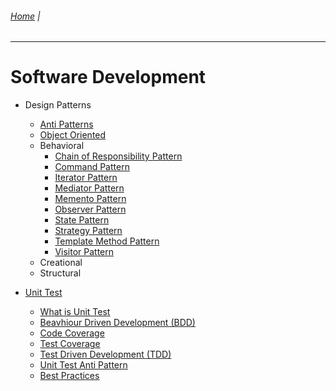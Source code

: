 ###### [Home](https://github.com/RyKaj/Documentation/blob/master/README.md) | 
------------

# Software Development
-   Design Patterns
	-   [Anti Patterns](./Design%20Patterns/AntiPatterns.md)
	-   [Object Oriented](./Design%20Patterns/Object-Oriented-Programming.md)
	-   Behavioral
		-   [Chain of Responsibility Pattern](./Design%20Patterns/Behavioral/Chain-of-Responsibility-Pattern.md)
		-   [Command Pattern](./Design%20Patterns/Behavioral/Command-Pattern.md)
		-   [Iterator Pattern](./Design%20Patterns/Behavioral/Iterator-Pattern.md)
		-   [Mediator Pattern](./Design%20Patterns/Behavioral/Mediator-Pattern.md)
		-   [Memento Pattern](./Design%20Patterns/Behavioral/Memento-Pattern.md)
		-   [Observer Pattern](./Design%20Patterns/Behavioral/Observer-Pattern.md)
		-   [State Pattern](./Design%20Patterns/Behavioral/State-Pattern.md)
		-   [Strategy Pattern](./Design%20Patterns/Behavioral/Strategy-Pattern.md)
		-   [Template Method Pattern](./Design%20Patterns/Behavioral/Template-Method-Pattern.md)
		-   [Visitor Pattern](./Design%20Patterns/Behavioral/Visitor-Pattern.md)
	-   Creational
	-   Structural
	
-   [Unit Test](./UnitTest/1.0-Unit-Tests.md)  
	-   [What is Unit Test](./UnitTest/What-is-Unit-Test.md)
    -   [Beavhiour Driven Development (BDD)](./UnitTest/Behavior-Driven%20Development%20(BDD).md) 
    -   [Code Coverage](./UnitTest/Code-Coverage.md)	
	-   [Test Coverage](./UnitTest/Test-Coverage.md)
	-   [Test Driven Development (TDD)](./UnitTest/Test-Driven%20Development%20(TDD).md)
	-   [Unit Test Anti Pattern](./UnitTest/Unit-Test-Antipattern.md)
	-   [Best Practices](./UnitTest/Unit-Test-Best-Practices.md)


	

